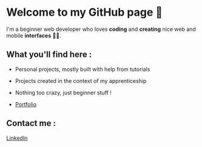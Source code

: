 # Welcome to my GitHub page 👋

I'm a beginner web developer who loves **coding** and **creating** nice web and mobile **interfaces** 🧑‍💻.

## What you'll find here : 
- Personal projects, mostly built with help from tutorials
- Projects created in the context of my apprenticeship
- Nothing too crazy, just beginner stuff !
  
- [Portfolio](https://adrienverwaerde.github.io/Portfolio/index.html)

## Contact me :
[LinkedIn](https://www.linkedin.com/in/adrien-verwaerde-018ba4195/)


